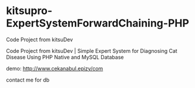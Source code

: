 # kitsupro-ExpertSystemForwardChaining-PHP
Code Project from kitsuDev

Code Project from kitsuDev | Simple Expert System for Diagnosing Cat Disease
Using PHP Native and MySQL Database

demo: http://www.cekanabul.epizy/com

contact me for db
